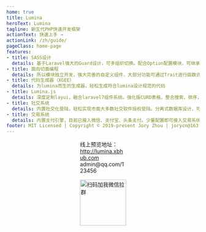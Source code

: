 ```yaml
---
home: true
title: Lumina
heroText: Lumina
tagline: 新生代PHP快速开发框架
actionText: 快速上手 →
actionLink: /zh/guide/
pageClass: home-page
features:
- title: SASS设计
  details: 基于Laravel强大的Guard设计，可多组织切换。配合Option配置模块，可继承父级组织配置文件。为店铺分销，站群，父子站提供良好基础！
- title: 面向切面编程
  details: 所以模块独立开发，强大完善的自定义组件，大部分功能可通过Trait进行函数式调用
- title: 代码生成器（XGEE）
  details: 为lumina而生的生成器，轻松生成符合lumina设计规范的代码
- title: Lumina.js
  details: 深度定制layui，融合laravel7组件系统。强化版CURD表格，整合搜索，排序，导出，自动浏览等功能。
- title: 社交系统
  details: 内置社交化登陆，轻松实现市面大多数社交软件授权登陆。分离式数据库设计，可轻松实现多社交账号绑定。
- title: 交易系统
  details: 内置支付引擎，目前已接入微信、支付宝、头条支付。少量配置即可接入交易系统，统一交易号对接支付API，统一回调事件、日志、订单状态处理！
footer: MIT Licensed | Copyright © 2019-present Jory Zhou | jorycn@163.com
---
```


<div style="width:120px;margin:15px auto;">
线上预览地址：<a href="http://lumina.xbhub.com">http://lumina.xbhub.com</a><br/>admin@qq.com/123456
</div>

<div style="width:120px;margin:15px auto;">
    <img src="http://cdn.xbhub.com/code.jpg" width="120" title="扫码加我微信拉群"/> 
</div>
